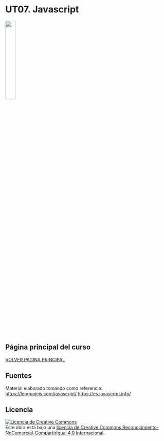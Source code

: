 # UT07. Javascript


<img src="https://github.com/profeMelola/LM-09-2023-24/assets/91023374/fcabdcec-6c30-46ba-978b-e3c60f38820d" width="25%"/>


## Página principal del curso
[VOLVER PÁGINA PRINCIPAL](https://github.com/profeMelola/LM-00-2023-24)

## Fuentes
Material elaborado tomando como referencia:
https://lenguajejs.com/javascript/
https://es.javascript.info/

## Licencia

<a rel="license" href="http://creativecommons.org/licenses/by-nc-sa/4.0/"><img alt="Licencia de Creative Commons" style="border-width:0" src="https://i.creativecommons.org/l/by-nc-sa/4.0/88x31.png" /></a><br />Este obra está bajo una <a rel="license" href="http://creativecommons.org/licenses/by-nc-sa/4.0/">licencia de Creative Commons Reconocimiento-NoComercial-CompartirIgual 4.0 Internacional</a>.


